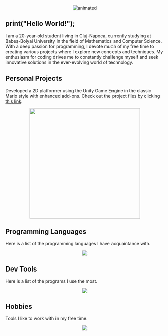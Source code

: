 <p align="center">
  <img src="https://github.com/bradeanupaul/bradeanupaul/assets/146836165/997ffd31-5cf7-45c5-97fe-4a9be0652032" alt="animated" />
</p>

print("Hello World!");
--

I am a 20-year-old student living in Cluj-Napoca, currently studying at Babeș-Bolyai University in the field of Mathematics and Computer Science. With a deep passion for programming, I devote much of my free time to creating various projects where I explore new concepts and techniques. My enthusiasm for coding drives me to constantly challenge myself and seek innovative solutions in the ever-evolving world of technology.

Personal Projects
-
Developed a 2D platformer using the Unity Game Engine in the classic Mario style with enhanced add-ons.
Check out the project files by clicking <a href="https://github.com/bradeanupaul/MobileGame-Unity">this link</a>.

<p align="center">
  <img src="https://github.com/bradeanupaul/bradeanupaul/assets/146836165/aa04c895-149e-439e-8649-0a38bd21d820" width="350" height="350" />
</p>

Programming Languages
-
Here is a list of the programming languages I have acquaintance with.

<p align="center">
  <a href="www.paulbradeanu.com">
    <img src="https://skillicons.dev/icons?i=java,cs,cpp,py,linux,html,css" />
  </a>
</p>

Dev Tools
-
Here is a list of the programs I use the most.

<p align="center">
  <a href="www.paulbradeanu.com">
    <img src="https://skillicons.dev/icons?i=idea,clion,pycharm,vscode" />
  </a>
</p>

Hobbies
-
Tools I like to work with in my free time.

<p align="center">
  <a href="www.paulbradeanu.com">
    <img src="https://skillicons.dev/icons?i=ps,ai,unity,blender" />
  </a>
</p>
